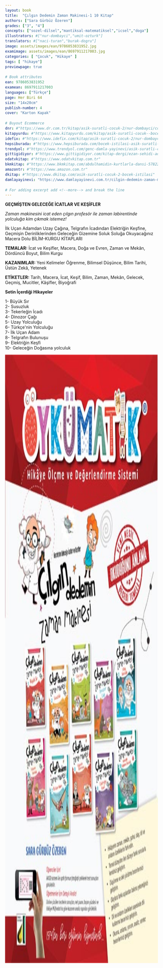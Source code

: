 ```yaml
---
layout: book
title:  "Çılgın Dedemin Zaman Makinesi-1 10 Kitap"
authors: ["Sara Gürbüz Özeren"]
grades: ["3", "4"]
concepts: ["sozel-dilsel","mantiksal-matematiksel","icsel","doga"]
illustrators: #["nur-dombayci","umit-ozturk"]
translators: #["naci-turan","burak-dogru"]
image: assets/images/ean/9786053831952.jpg
examimage: assets/images/ean/8697911217003.jpg
categories: [ "Çocuk", "Hikaye" ]
tags: [ "hikaye"]
previewpage: true

# Book attributes
ean: 9786053831952
examean: 8697911217003
languages: ["Türkçe"]
page: Her Biri 64
size: "14x20cm"
publish-number: 4
cover: "Karton Kapak"

# Buyout Ecommerce
dnr: #"https://www.dr.com.tr/kitap/asik-suratli-cocuk-2/nur-dombayci/cocuk-ve-genclik/genclik-10-yas/roman-oyku/urunno=0001812298001"
kitapyurdu: #"https://www.kitapyurdu.com/kitap/asik-suratli-cocuk--bocek-istilasi/502836.html&filter_name=As%C4%B1k+Suratl%C4%B1+%C3%87ocuk"
idefix: #"https://www.idefix.com/kitap/asik-suratli-cocuk-2/nur-dombayci/cocuk-ve-genclik/genclik-10-yas/roman-oyku/urunno=0001812298001"
hepsiburada: #"https://www.hepsiburada.com/bocek-istilasi-asik-suratli-cocuk-ve-onu-etkilemeyen-siradisi-olaylar-2-p-HBV00000OAK7R"
trendyol: #"https://www.trendyol.com/genc-damla-yayinevi/asik-suratli-cocuk-2-p-31619556"
gittigidiyor: #"https://www.gittigidiyor.com/kitap-dergi/ezan-sehidi-adnan-menderes_pdp_732728793"
odatvkitap: #"https://www.odatvkitap.com.tr"
bkmkitap: #"https://www.bkmkitap.com/abdulhamidin-kurtlarla-dansi-578226"
amazontr: #"https://www.amazon.com.tr"
dkitap: #"https://www.dkitap.com/asik-suratli-cocuk-2-bocek-istilasi"
damlayayinevi: "https://www.damlayayinevi.com.tr/cilgin-dedemin-zaman-makinesi-1-gecmisten-gelecege-icatlar-ve-kesifler-10-kitap-hds"

# For adding excerpt add <!--more--> and break the line
---
```

**GEÇMİŞTEN GELECEĞE İCATLAR VE KEŞİFLER**

*Zaman makinesini icat eden çılgın profesör ile zaman labirentinde yolculuğa kim çıkmak istemez!*

İlk Uçan Adamdan Uzay Çağına,
Telgrafın İcadından Elektriğin Keşfine,
Geçmişin Derinliklerinden Geleceğin Gizemine Soluk Soluğa Okuyacağınız Macera Dolu BİLİM-KURGU KİTAPLARI


**TEMALAR:** İcat ve Keşifler, Macera, Doğa ve Evren, Zaman ve Mekân, Dördüncü Boyut, Bilim Kurgu

**KAZANIMLAR:** Yeni Kelimeler Öğrenme, Bilimsel Düşünce, Bilim Tarihi, Üstün Zekâ, Yetenek

**ETİKETLER:** Tarih, Macera, İcat, Keşif, Bilim, Zaman, Mekân, Gelecek, Geçmiş, Mucitler, Kâşifler, Biyoğrafi


**Setin İçerdiği Hikayeler**

1- Büyük Sır <br>
2- Susuzluk<br>
3- Tekerleğin İcadı<br>
4- Dinozor Çağı<br>
5- Uzay Yolculuğu<br>
6- Türkçe'nin Yolculuğu<br>
7- İlk Uçan Adam<br>
8- Telgrafın Bulunuşu<br>
9- Elektriğin Keşfi<br>
10- Geleceğin Doğasına yolculuk

<img style="height: 50vh" src="/assets/images/ean/8697911217003.jpg" alt="">
<!--more--> 

